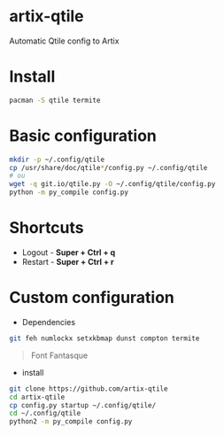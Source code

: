 # artix-qtile
Automatic Qtile config to Artix
# Install
```sh
pacman -S qtile termite
```

# Basic configuration
```sh
mkdir -p ~/.config/qtile
cp /usr/share/doc/qtile*/config.py ~/.config/qtile
# ou
wget -q git.io/qtile.py -O ~/.config/qtile/config.py
python -m py_compile config.py
```
# Shortcuts
+ Logout - **Super + Ctrl + q**
+ Restart - **Super + Ctrl + r**

# Custom configuration
+ Dependencies
```sh
git feh numlockx setxkbmap dunst compton termite
```
> Font Fantasque

+ install
```sh
git clone https://github.com/artix-qtile
cd artix-qtile
cp config.py startup ~/.config/qtile/
cd ~/.config/qtile
python2 -m py_compile config.py
```
